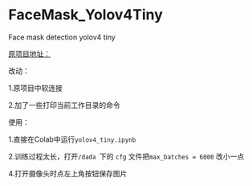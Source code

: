 # FaceMask_Yolov4Tiny
Face mask detection yolov4 tiny

[原项目地址：](https://github.com/FlowxD/FaceMask_Yolov4Tiny)

改动：

1.原项目中软连接

2.加了一些打印当前工作目录的命令

使用：

1.直接在Colab中运行`yolov4_tiny.ipynb`

2.训练过程太长，打开`/dada `下的 `cfg` 文件把`max_batches = 6000` 改小一点

4.打开摄像头时点左上角按钮保存图片
